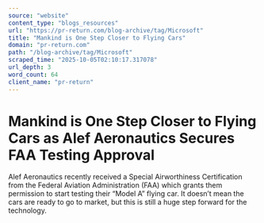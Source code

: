 ```yaml
---
source: "website"
content_type: "blogs_resources"
url: "https://pr-return.com/blog-archive/tag/Microsoft"
title: "Mankind is One Step Closer to Flying Cars"
domain: "pr-return.com"
path: "/blog-archive/tag/Microsoft"
scraped_time: "2025-10-05T02:10:17.317078"
url_depth: 3
word_count: 64
client_name: "pr-return"
---
```


# Mankind is One Step Closer to Flying Cars as Alef Aeronautics Secures FAA Testing Approval

Alef Aeronautics recently received a Special Airworthiness Certification from the Federal Aviation Administration (FAA) which grants them permission to start testing their “Model A” flying car. It doesn’t mean the cars are ready to go to market, but this is still a huge step forward for the technology.